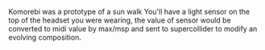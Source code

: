 Komorebi was a prototype of a sun walk
You'll have a light sensor on the top of the headset you were wearing, the value of sensor would be converted to midi value by max/msp and sent to supercollider to modify an evolving composition.
